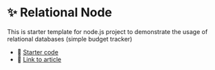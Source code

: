 # ✨ Relational Node

This is starter template for node.js project to demonstrate the usage of relational databases  (simple budget tracker)

- 🔦 [Starter code](https://github.com/giridhar7632/relational-node/tree/starter)
- 📝 [Link to article]()
